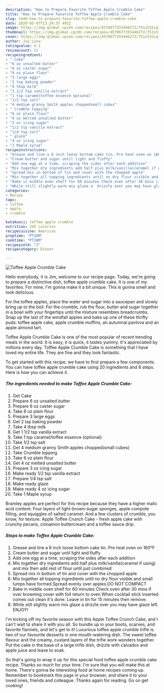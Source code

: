 ```yaml
---
description: "How to Prepare Favorite Toffee Apple Crumble Cake"
title: "How to Prepare Favorite Toffee Apple Crumble Cake"
slug: 1440-how-to-prepare-favorite-toffee-apple-crumble-cake
date: 2020-05-07T13:24:37.491Z
image: https://img-global.cpcdn.com/recipes/4578677355446272/751x532cq70/toffee-apple-crumble-cake-recipe-main-photo.jpg
thumbnail: https://img-global.cpcdn.com/recipes/4578677355446272/751x532cq70/toffee-apple-crumble-cake-recipe-main-photo.jpg
cover: https://img-global.cpcdn.com/recipes/4578677355446272/751x532cq70/toffee-apple-crumble-cake-recipe-main-photo.jpg
author: Jay Luna
ratingvalue: 4.1
reviewcount: 11
recipeingredient:
- " Cake"
- "6 oz unsalted butter"
- "6 oz caster sugar"
- "8 oz plain flour"
- "3 large eggs"
- "2 tsp baking powder"
- "4 tbsp milk"
- "1 1/2 tsp vanilla extract"
- "1 tsp carameltoffee essence optional"
- "1/2 tsp salt"
- "4 medium granny Smith apples choppedsmall cubes"
- " Crumble topping"
- "6 oz plain flour"
- "4 oz melted unsalted butter"
- "3 oz icing sugar"
- "1/2 tsp vanilla extract"
- "1/4 tsp salt"
- " glaze"
- "4 oz icing sugar"
- "1 Maple syrup"
recipeinstructions:
- "Grease and line a 8 inch loose bottom cake tin. Pre heat oven on 160°F"
- "Cream butter and sugar until light and fluffy"
- "Add one egg at a time, scraping the sides after each addition"
- "Mix together dry ingredients add half plus milk/vanilla(caramel if using) and mix then add rest of flour until just combined"
- "Spread mix in bottom of tin and cover with the chopped apple"
- "Mix together all topping ingredients until no dry flour visible and small lumps have formed.Spread evenly over apples.DO NOT COMPACT"
- "Bake in middle oven shelf for 60 minutes Check oven after 30 mins if over browning cover with foil return to oven.When cocktail stick inserted comes out clean it&#39;s done.  Leave in tin for 15 minutes then remove."
- "While still slightly warm mix glaze a  drizzle over you may have glaze left. ENJOY!"
categories:
- Recipe
tags:
- toffee
- apple
- crumble

katakunci: toffee apple crumble 
nutrition: 245 calories
recipecuisine: American
preptime: "PT16M"
cooktime: "PT38M"
recipeyield: "2"
recipecategory: Dinner

---
```



![Toffee Apple Crumble Cake](https://img-global.cpcdn.com/recipes/4578677355446272/751x532cq70/toffee-apple-crumble-cake-recipe-main-photo.jpg)

Hello everybody, it is Jim, welcome to our recipe page. Today, we're going to prepare a distinctive dish, toffee apple crumble cake. It is one of my favorites. For mine, I'm gonna make it a bit unique. This is gonna smell and look delicious.

For the toffee apples, place the water and sugar into a saucepan and slowly bring up to the boil. For the crumble, rub the flour, butter and sugar together in a bowl with your fingertips until the mixture resembles breadcrumbs. Snap up the last of the windfall apples and bake up one of these thrifty puds: toffee apple cake, apple crumble muffins, an autumnal pavlova and an apple almond tart.

Toffee Apple Crumble Cake is one of the most popular of recent trending meals in the world. It is easy, it is quick, it tastes yummy. It's appreciated by millions every day. Toffee Apple Crumble Cake is something that I have loved my entire life. They are fine and they look fantastic.


To get started with this recipe, we have to first prepare a few components. You can have toffee apple crumble cake using 20 ingredients and 8 steps. Here is how you can achieve it.

<!--inarticleads1-->

##### The ingredients needed to make Toffee Apple Crumble Cake:

1. Get  Cake
1. Prepare 6 oz unsalted butter
1. Prepare 6 oz caster sugar
1. Take 8 oz plain flour
1. Prepare 3 large eggs
1. Get 2 tsp baking powder
1. Take 4 tbsp milk
1. Get 1 1/2 tsp vanilla extract
1. Take 1 tsp caramel/toffee essence (optional)
1. Take 1/2 tsp salt
1. Get 4 medium granny Smith apples chopped(small cubes)
1. Take  Crumble topping
1. Take 6 oz plain flour
1. Get 4 oz melted unsalted butter
1. Prepare 3 oz icing sugar
1. Make ready 1/2 tsp vanilla extract
1. Prepare 1/4 tsp salt
1. Make ready  glaze
1. Make ready 4 oz icing sugar
1. Take 1 Maple syrup


Bramley apples are perfect for this recipe because they have a higher malic acid content. Four layers of light-brown-sugar sponges, apple compote filling, and squiggles of salted caramel. And a few clusters of crumble, you know, for texture. Apple Toffee Crunch Cake - fresh apple cake with crunchy pecans, cinnamon buttercream and a toffee sauce drip. 

<!--inarticleads2-->

##### Steps to make Toffee Apple Crumble Cake:

1. Grease and line a 8 inch loose bottom cake tin. Pre heat oven on 160°F
1. Cream butter and sugar until light and fluffy
1. Add one egg at a time, scraping the sides after each addition
1. Mix together dry ingredients add half plus milk/vanilla(caramel if using) and mix then add rest of flour until just combined
1. Spread mix in bottom of tin and cover with the chopped apple
1. Mix together all topping ingredients until no dry flour visible and small lumps have formed.Spread evenly over apples.DO NOT COMPACT
1. Bake in middle oven shelf for 60 minutes Check oven after 30 mins if over browning cover with foil return to oven.When cocktail stick inserted comes out clean it&#39;s done.  Leave in tin for 15 minutes then remove.
1. While still slightly warm mix glaze a  drizzle over you may have glaze left. ENJOY!


I&#39;m kicking off my favorite season with this Apple Toffee Crunch Cake, and I can&#39;t wait to share it with you all. So bundle up in your boots, scarves, and favorite flannels, and let&#39;s get to it! Luxurious toffee apple crumble trifle is two of our favourite desserts in one mouth-watering dish. The sweet toffee flavour and the creamy, custard layers of the trifle work wonders together. Put the cake in the base of a large trifle dish, drizzle with calvados and apple juice and leave to soak. 

So that's going to wrap it up for this special food toffee apple crumble cake recipe. Thanks so much for your time. I'm sure that you will make this at home. There's gonna be interesting food at home recipes coming up. Remember to bookmark this page in your browser, and share it to your loved ones, friends and colleague. Thanks again for reading. Go on get cooking!
